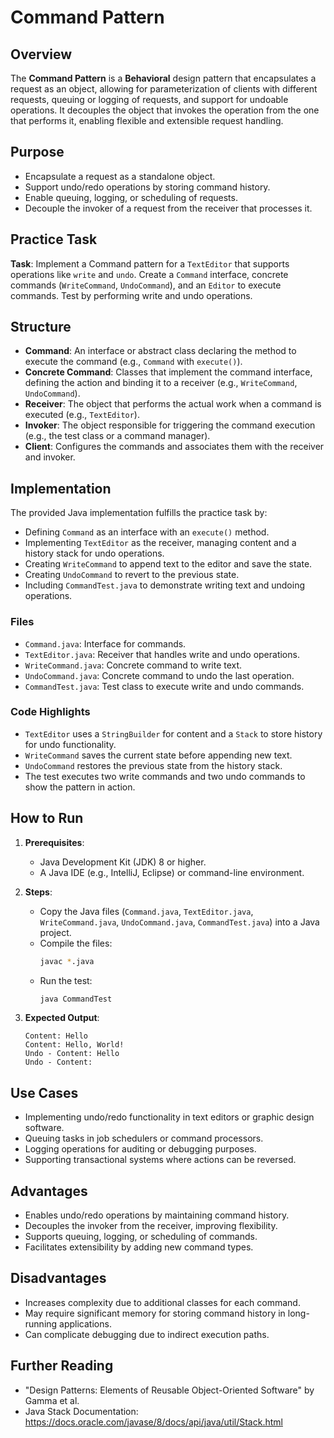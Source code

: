 # Command Pattern

## Overview
The **Command Pattern** is a **Behavioral** design pattern that encapsulates a request as an object, allowing for parameterization of clients with different requests, queuing or logging of requests, and support for undoable operations. It decouples the object that invokes the operation from the one that performs it, enabling flexible and extensible request handling.

## Purpose
- Encapsulate a request as a standalone object.
- Support undo/redo operations by storing command history.
- Enable queuing, logging, or scheduling of requests.
- Decouple the invoker of a request from the receiver that processes it.

## Practice Task
**Task**: Implement a Command pattern for a `TextEditor` that supports operations like `write` and `undo`. Create a `Command` interface, concrete commands (`WriteCommand`, `UndoCommand`), and an `Editor` to execute commands. Test by performing write and undo operations.

## Structure
- **Command**: An interface or abstract class declaring the method to execute the command (e.g., `Command` with `execute()`).
- **Concrete Command**: Classes that implement the command interface, defining the action and binding it to a receiver (e.g., `WriteCommand`, `UndoCommand`).
- **Receiver**: The object that performs the actual work when a command is executed (e.g., `TextEditor`).
- **Invoker**: The object responsible for triggering the command execution (e.g., the test class or a command manager).
- **Client**: Configures the commands and associates them with the receiver and invoker.

## Implementation
The provided Java implementation fulfills the practice task by:
- Defining `Command` as an interface with an `execute()` method.
- Implementing `TextEditor` as the receiver, managing content and a history stack for undo operations.
- Creating `WriteCommand` to append text to the editor and save the state.
- Creating `UndoCommand` to revert to the previous state.
- Including `CommandTest.java` to demonstrate writing text and undoing operations.

### Files
- `Command.java`: Interface for commands.
- `TextEditor.java`: Receiver that handles write and undo operations.
- `WriteCommand.java`: Concrete command to write text.
- `UndoCommand.java`: Concrete command to undo the last operation.
- `CommandTest.java`: Test class to execute write and undo commands.

### Code Highlights
- `TextEditor` uses a `StringBuilder` for content and a `Stack` to store history for undo functionality.
- `WriteCommand` saves the current state before appending new text.
- `UndoCommand` restores the previous state from the history stack.
- The test executes two write commands and two undo commands to show the pattern in action.

## How to Run
1. **Prerequisites**:
   - Java Development Kit (JDK) 8 or higher.
   - A Java IDE (e.g., IntelliJ, Eclipse) or command-line environment.

2. **Steps**:
   - Copy the Java files (`Command.java`, `TextEditor.java`, `WriteCommand.java`, `UndoCommand.java`, `CommandTest.java`) into a Java project.
   - Compile the files:
     ```bash
     javac *.java
     ```
   - Run the test:
     ```bash
     java CommandTest
     ```

3. **Expected Output**:
   ```
   Content: Hello
   Content: Hello, World!
   Undo - Content: Hello
   Undo - Content: 
   ```

## Use Cases
- Implementing undo/redo functionality in text editors or graphic design software.
- Queuing tasks in job schedulers or command processors.
- Logging operations for auditing or debugging purposes.
- Supporting transactional systems where actions can be reversed.

## Advantages
- Enables undo/redo operations by maintaining command history.
- Decouples the invoker from the receiver, improving flexibility.
- Supports queuing, logging, or scheduling of commands.
- Facilitates extensibility by adding new command types.

## Disadvantages
- Increases complexity due to additional classes for each command.
- May require significant memory for storing command history in long-running applications.
- Can complicate debugging due to indirect execution paths.

## Further Reading
- "Design Patterns: Elements of Reusable Object-Oriented Software" by Gamma et al.
- Java Stack Documentation: https://docs.oracle.com/javase/8/docs/api/java/util/Stack.html